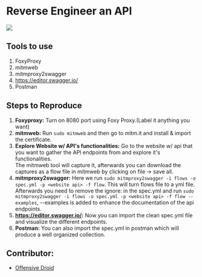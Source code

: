 # Reverse Engineer an API
<img src="https://i.imgur.com/1yFVIsC.png">

## Tools to use
1. FoxyProxy
2. mitmweb
3. mitmproxy2swagger
4. https://editor.swagger.io/
5. Postman

## Steps to Reproduce
1. **Foxyproxy:** Turn on 8080 port using Foxy Proxy.(Label it anything you want)
2. **mitmweb:** Run `sudo mitmweb` and then go to mitm.it and install & import the certificate.
3. **Explore Website w/ API's functionalities:** Go to the website w/ api that you want to gather the API endpoints from and explore it's functionalities. <br>The mitmweb tool will capture it,
afterwards you can download the captures as a flow file in mitmweb by clicking on file -> save all.
4. **mitmproxy2swagger:** Here we run `sudo mitmproxy2swagger -i flows -o spec.yml -p <website api> -f flow`. This will turn flows file to a yml file. Afterwards you need to remove the ignore: in the spec.yml and run
`sudo mitmproxy2swagger -i flows -o spec.yml -p <website api> -f flow --examples`, --examples is added to enhance the documentation of the api endpoints.
5. **https://editor.swagger.io/:** Now you can import the clean spec.yml file and visualize the different endpoints.
6. **Postman:** You can also import the spec.yml in postman which will produce a well organized collection.

## Contributor:
- [Offensive Droid](https://twitter.com/fonderelite)
